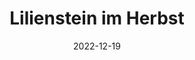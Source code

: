 ---
title: "Lilienstein im Herbst"
file: /paintings/2022-12-19-lilienstein-im-herbst.jpg
date: 2022-12-19
size: 20×20cm
materials: Acrylics on canvas board
featured: no
---